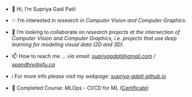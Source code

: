 - 👋 Hi, I’m Supriya Gadi Patil
- ✨ I’m interested in *research in Computer Vision and Computer Graphics.*
- 👯 I’m looking to collaborate on *research projects at the intersection of Computer Vision and Computer Graphics, i.e. projects that use deep learning for modeling visual data (2D and 3D).*
  
- 📫 How to reach me ... *via email: supriyagdptl@gmail.com / spandhre@sfu.ca*
- ℹ️ For more info *please visit my webpage: [supriya-gdptl.github.io](http://supriya-gdptl.github.io)*


- 🌱 Completed Course: MLOps - CI/CD for ML ([Certificate](https://www.credential.net/embed/ddc13172-dc7a-4617-9319-2135cee0193d))

<!---drawing, painting🎨, art & craft, playing badminton, apart from - 
🌱 I’m currently learning to *work with different co-ordinate systems in Computer Graphics.* (wish me luck 😅)--->
<!---
supriya-gdptl/supriya-gdptl is a ✨ special ✨ repository because its `README.md` (this file) appears on your GitHub profile.
You can click the Preview link to take a look at your changes.
--->
